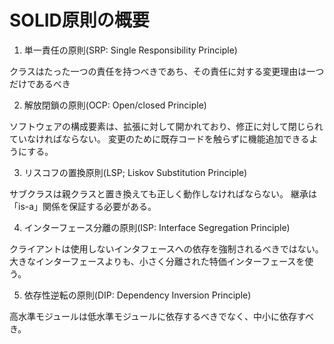 # SOLID原則の概要

1. 単一責任の原則(SRP: Single Responsibility Principle)

クラスはたった一つの責任を持つべきであち、その責任に対する変更理由は一つだけであるべき

2. 解放閉鎖の原則(OCP: Open/closed Principle)

ソフトウェアの構成要素は、拡張に対して開かれており、修正に対して閉じられていなければならない。
変更のために既存コードを触らずに機能追加できるようにする。

3. リスコフの置換原則(LSP; Liskov Substitution Principle)

サブクラスは親クラスと置き換えても正しく動作しなければならない。
継承は「is-a」関係を保証する必要がある。

4. インターフェース分離の原則(ISP: Interface Segregation Principle)

クライアントは使用しないインタフェースへの依存を強制されるべきではない。
大きなインターフェースよりも、小さく分離された特価インターフェースを使う。

5. 依存性逆転の原則(DIP: Dependency Inversion Principle)

高水準モジュールは低水準モジュールに依存するべきでなく、中小に依存すべき。
